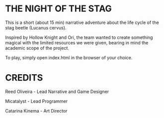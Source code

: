 # THE NIGHT OF THE STAG

This is a short (about 15 min) narrative adventure about the life cycle of the stag beetle (Lucanus cervus).

Inspired by Hollow Knight and Ori, the team wanted to create something magical with the limited resources we were given, bearing in mind the academic scope of the project.

To play, simply open index.html in the browser of your choice.

# CREDITS

Reed Oliveira - Lead Narrative and Game Designer

Micatalyst - Lead Programmer

Catarina Kinema - Art Director
